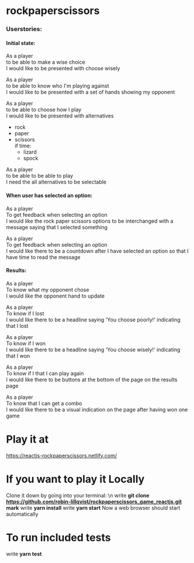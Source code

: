 # rockpaperscissors

### Userstories:

#### Initial state:

As a player  
to be able to make a wise choice  
I would like to be presented with choose wisely

As a player  
to be able to know who I'm playing against  
I would like to be presented with a set of hands showing my opponent

As a player  
to be able to choose how I play  
I would like to be presented with alternatives
- rock
- paper
- scissors\
  if time:
    - lizard
    - spock

As a player  
to be able to be able to play  
I need the all alternatives to be selectable

#### When user has selected an option:

As a player  
To get feedback when selecting an option  
I would like the rock paper scissors options to be interchanged with a message saying that I selected something

As a player  
To get feedback when selecting an option  
I would like there to be a countdown after I have selected an option so that I have time to read the message

#### Results:

As a player  
To know what my opponent chose  
I would like the opponent hand to update

As a player  
To know if I lost  
I would like there to be a headline saying 'You choose poorly!' indicating that I lost

As a player  
To know if I won  
I would like there to be a headline saying 'You choose wisely!' indicating that I won

As a player  
To know if I that I can play again  
I would like there to be buttons at the bottom of the page on the results page

As a player  
To know that I can get a combo  
I would like there to be a visual indication on the page after having won one game

# Play it at
https://reactjs-rockpaperscissors.netlify.com/

# If you want to play it Locally
Clone it down by going into your terminal: \n
write **git clone https://github.com/robin-lillqvist/rockpaperscissors_game_reactjs.git mark**
write **yarn install**
write **yarn start**
Now a web browser should start automatically

# To run included tests
write **yarn test**
